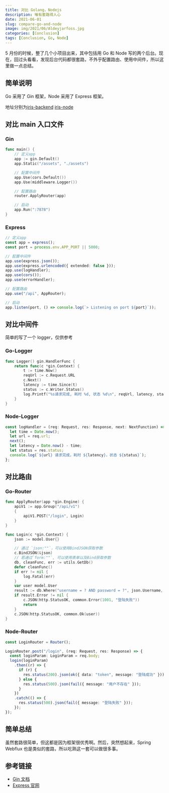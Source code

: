 ```yaml
---
title: 对比 Golang，Nodejs
description: 唯有套路得人心
date: 2021-06-01
slug: compare-go-and-node
image: img/2021/06/Aldeyjarfoss.jpg
categories: [Conclusion]
tags: [Conclusion, Go, Node]
---
```


5 月份的时候，整了几个小项目出来，其中包括用 Go 和 Node 写的两个后台。现在，回过头看看，发现后台代码都很套路，不外乎配置路由、使用中间件，所以这里做一点总结。

## 简单说明

Go 采用了 Gin 框架，Node 采用了 Express 框架。

地址分别为[iris-backend](https://github.com/AzusaChino/iris-backend) [iris-node](https://github.com/AzusaChino/iris-node)

## 对比 main 入口文件

### Gin

```go
func main() {
    // 定义app
    app := gin.Default()
    app.Static("/assets", "./assets")

    // 配置中间件
    app.Use(cors.Default())
    app.Use(middleware.Logger())

    // 配置路由
    router.ApplyRouter(app)

    // 启动
    app.Run(":7878")
}
```

### Express

```ts
// 定义app
const app = express();
const port = process.env.APP_PORT || 5000;

// 配置中间件
app.use(express.json());
app.use(express.urlencoded({ extended: false }));
app.use(logHandler);
app.use(cors());
app.use(errorHandler);

// 配置路由
app.use("/api", AppRouter);

// 启动
app.listen(port, () => console.log(`> Listening on port ${port}`));
```

## 对比中间件

简单的写了一个 logger，仅供参考

### Go-Logger

```go
func Logger() gin.HandlerFunc {
    return func(c *gin.Context) {
        t := time.Now()
        reqUrl := c.Request.URL
        c.Next()
        latency := time.Since(t)
        status := c.Writer.Status()
        log.Printf("%s请求完成, 耗时 %d, 状态 %d\n", reqUrl, latency, status)
    }
}
```

### Node-Logger

```ts
const logHandler = (req: Request, res: Response, next: NextFunction) => {
  let time = Date.now();
  let url = req.url;
  next();
  let latency = Date.now() - time;
  let status = res.status;
  console.log(`${url} 请求完成，耗时 ${latency}，状态 ${status}`);
};
```

## 对比路由

### Go-Router

```go
func ApplyRouter(app *gin.Engine) {
    apiV1 := app.Group("/api/v1")
    {
        apiV1.POST("/login", Login)
    }
}

func Login(c *gin.Context) {
    json := model.User{}

    // 通过 `json:""`，可以使用BindJSON获取参数
    c.BindJSON(&json)
    // 若通过`form:""`, 可以使用表单以及Bind获取参数
    db, cleanFunc, err := utils.GetDb()
    defer cleanFunc()
    if err != nil {
        log.Fatal(err)
    }
    var user model.User
    result := db.Where("username = ? AND password = ?", json.Username, json.Password).Find(&user)
    if result.Error != nil {
        c.JSON(http.StatusOK, common.Error(1001, "登陆失败"))
        return
    }
    c.JSON(http.StatusOK, common.Ok(user))
}

```

### Node-Router

```ts
const LoginRouter = Router();

LoginRouter.post("/login", (req: Request, res: Response) => {
  const loginParam: LoginParam = req.body;
  login(loginParam)
    .then((r) => {
      if (r) {
        res.status(200).json(ok({ data: "token", message: "登陆成功" }));
      } else {
        res.status(500).json(fail({ message: "用户不存在" }));
      }
    })
    .catch(() => {
      res.status(500).json(fail({ message: "登陆失败" }));
    });
});
```

## 简单总结

虽然套路很简单，但这都是因为框架很优秀啊。然后，突然想起来，Spring Webflux 也是类似的套路，所以吃熟这一套可以做很多事。

## 参考链接

- [Gin 文档](https://gin-gonic.com/docs/)
- [Express 官网](https://expressjs.com/)
